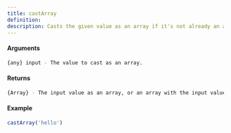 ```yaml
---
title: castArray
definition: 
description: Casts the given value as an array if it's not already an array.
---
```



#### Arguments


```bash
{any} input - The value to cast as an array.
```


#### Returns


```bash
{Array} - The input value as an array, or an array with the input value as the only element.
```


#### Example


```ts
castArray('hello')
```